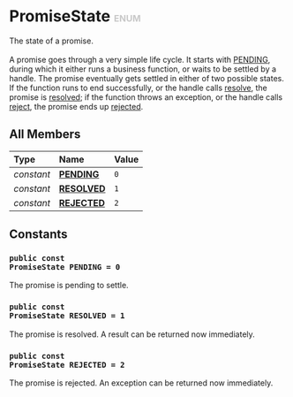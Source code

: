 # PromiseState <font color="#C8C8C8" size="3">ENUM</font>

The state of a promise.<br><br>A promise goes through a very simple life cycle. It starts with <a href="../System.Concurrency/PromiseState#e-PENDING">PENDING</a>, during which it either runs a business function, or waits to be settled by a handle. The promise eventually gets settled in either of two possible states. If the function runs to end successfully, or the handle calls <a href="../System.Concurrency/PromiseHandle#m-resolve-void">resolve</a>, the promise is <a href="../System.Concurrency/PromiseState#e-RESOLVED">resolved</a>; if the function throws an exception, or the handle calls <a href="../System.Concurrency/PromiseHandle#m-reject-void">reject</a>, the promise ends up <a href="../System.Concurrency/PromiseState#e-REJECTED">rejected</a>.

## All Members
|**Type**|**Name**|**Value**
|:-------|:-------|:--------
|*constant*|<a href="#e-PENDING"><b>PENDING</b></a>|`0`
|*constant*|<a href="#e-RESOLVED"><b>RESOLVED</b></a>|`1`
|*constant*|<a href="#e-REJECTED"><b>REJECTED</b></a>|`2`

## Constants
<a name="e-PENDING"></a>
### <code>public const PromiseState PENDING = 0</code>
The promise is pending to settle.
<a name="e-RESOLVED"></a>
### <code>public const PromiseState RESOLVED = 1</code>
The promise is resolved. A result can be returned now immediately.
<a name="e-REJECTED"></a>
### <code>public const PromiseState REJECTED = 2</code>
The promise is rejected. An exception can be returned now immediately.

